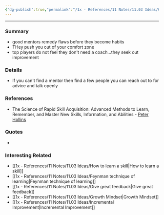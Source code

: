 ```yaml
---
{"dg-publish":true,"permalink":"/1x - References/11 Notes/11.03 Ideas/Good mentors help learning/","title":"Good mentors help learning","noteIcon":""}
---
```


---

### Summary
- good mentors remedy flaws before they become habits
- THey push you out of your comfort zone
- top players do not feel they don't need a coach...they seek out improvement

### Details
- If you can't find a mentor then find a few people you can reach out to for advice and talk openly

### References
- The Science of Rapid Skill Acquisition: Advanced Methods to Learn, Remember, and Master New Skills, Information, and Abilities - [Peter Hollins](https://www.goodreads.com/author/show/16593818.Peter_Hollins)

### Quotes
-

### Interesting Related
- [[1x - References/11 Notes/11.03 Ideas/How to learn a skill\|How to learn a skill]]
- [[1x - References/11 Notes/11.03 Ideas/Feynman technique of learning\|Feynman technique of learning]]
- [[1x - References/11 Notes/11.03 Ideas/Give great feedback\|Give great feedback]]
- [[1x - References/11 Notes/11.03 Ideas/Growth Mindset\|Growth Mindset]]
- [[1x - References/11 Notes/11.03 Ideas/Incremental Improvement\|Incremental Improvement]]